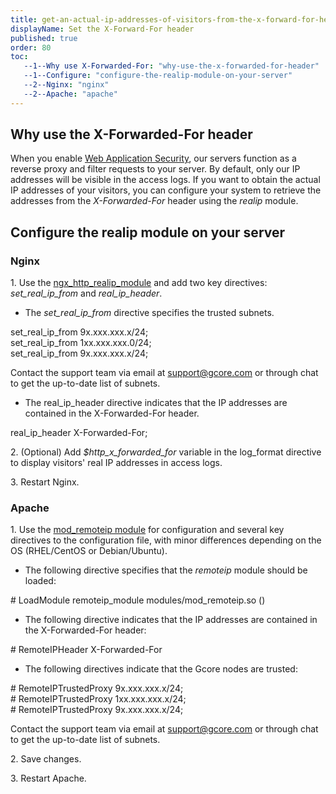 ```yaml
---
title: get-an-actual-ip-addresses-of-visitors-from-the-x-forward-for-header
displayName: Set the X-Forward-For header
published: true
order: 80
toc:
   --1--Why use X-Forwarded-For: "why-use-the-x-forwarded-for-header"
   --1--Configure: "configure-the-realip-module-on-your-server"
   --2--Nginx: "nginx"
   --2--Apache: "apache"
---
```


Why use the X-Forwarded-For header
----------------------------------

When you enable [Web Application Security](https://www.gcore.com/web-security), our servers function as a reverse proxy and filter requests to your server. By default, only our IP addresses will be visible in the access logs. If you want to obtain the actual IP addresses of your visitors, you can configure your system to retrieve the addresses from the _X-Forwarded-For_ header using the _realip_ module.

Configure the realip module on your server
------------------------------------------

### Nginx

1\. Use the [ngx\_http\_realip\_module](http://nginx.org/en/docs/http/ngx_http_realip_module.html) and add two key directives: _set\_real\_ip\_from_ and _real\_ip\_header_.

*   The _set\_real\_ip\_from_ directive specifies the trusted subnets.

set\_real\_ip\_from 9х.ххх.ххх.х/24;  
set\_real\_ip\_from 1хх.ххх.ххх.0/24;  
set\_real\_ip\_from 9х.ххх.ххх.х/24;  

Contact the support team via email at [support@gcore.com](mailto:support@gcore.com) or through chat to get the up-to-date list of subnets.

*   The real\_ip\_header directive indicates that the IP addresses are contained in the X-Forwarded-For header.

real\_ip\_header X-Forwarded-For;

2\. (Optional) Add _$http\_x\_forwarded\_for_ variable in the log\_format directive to display visitors' real IP addresses in access logs.

3\. Restart Nginx.

### Apache

1\. Use the [mod\_remoteip module](https://httpd.apache.org/docs/2.4/mod/mod_remoteip.html) for configuration and several key directives to the configuration file, with minor differences depending on the OS (RHEL/CentOS or Debian/Ubuntu).

*   The following directive specifies that the _remoteip_ module should be loaded:

\# LoadModule remoteip\_module modules/mod\_remoteip.so ()

*   The following directive indicates that the IP addresses are contained in the X-Forwarded-For header:

\# RemoteIPHeader X-Forwarded-For

*   The following directives indicate that the Gcore nodes are trusted:

\# RemoteIPTrustedProxy 9х.ххх.ххх.х/24;  
\# RemoteIPTrustedProxy 1хх.ххх.ххх.х/24;  
\# RemoteIPTrustedProxy 9х.ххх.ххх.х/24;  

Contact the support team via email at [support@gcore.com](mailto:support@gcore.com) or through chat to get the up-to-date list of subnets.

2\. Save changes.

3\. Restart Apache.
